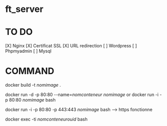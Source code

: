 # ft_server

# TO DO

[X] Nginx
[X] Certificat SSL
[X] URL redirection
[ ] Wordpress
[ ] Phpmyadmin
[ ] Mysql

# COMMAND

docker build -t *nomimage* .

docker run -d -p 80:80 --name=*nomconteneur* *nomimage*
or
docker run -i -p 80:80 *nomimage* bash

docker run -i -p 80:80 -p 443:443 *nomimage* bash --> https fonctionne

docker exec -ti *nomconteneurouid* bash
